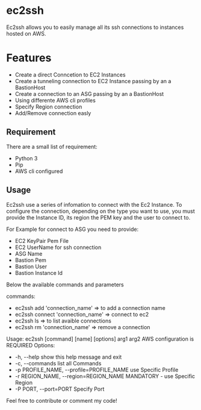 # ec2ssh
Ec2ssh allows you to easily manage all its ssh connections to instances hosted on AWS.

# Features
* Create a direct Conncetion to EC2 Instances
* Create a tunneling connection to EC2 Instance passing by an a BastionHost
* Create a connection to an ASG passing by an a BastionHost
* Using differente AWS cli profiles
* Specify Region connection
* Add/Remove connection easly

## Requirement
There are a small list of requirement:
* Python 3
* Pip
* AWS cli configured 


## Usage
Ec2ssh use a series of infomation to connect with the Ec2 Instance. To configure the connection, depending on the type you want to use, you must provide the Instance ID, its region the PEM key and the user to connect to.

For Example for connect to ASG you need to provide:
* EC2 KeyPair Pem File
* EC2 UserName for ssh connection
* ASG Name
* Bastion Pem
* Bastion User
* Bastion Instance Id


Below the available commands and parameters

commands:

* ec2ssh add 'connection_name'        => to add a connection name
* ec2ssh connect 'connection_name'    => connect to ec2
* ec2ssh ls                           => to list avaible connections
* ec2ssh rm 'connection_name'         => remove a connection


Usage: ec2ssh [command] [name] [options] arg1 arg2
AWS configuration is REQUIRED
Options:
* -h, --help            show this help message and exit
* -c, --commands        list all Commands
* -p PROFILE_NAME, --profile=PROFILE_NAME use Specific Profile
* -r REGION_NAME, --region=REGION_NAME MANDATORY - use Specific Region
* -P PORT, --port=PORT  Specify Port



Feel free to contribute or comment my code!